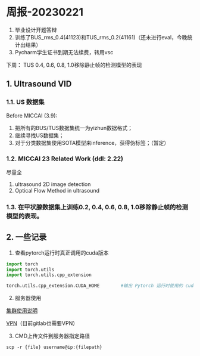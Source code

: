 # 周报-20230221

1. 毕业设计开题答辩
2. 训练了BUS_rms_0.4(41123)和TUS_rms_0.2(41161)（还未进行eval，今晚统计出结果）
3. Pycharm学生证书到期无法续费，转用vsc

下周：
TUS 0.4, 0.6, 0.8, 1.0移除静止帧的检测模型的表现

## 1. Ultrasound VID

### 1.1. US 数据集

Before MICCAI (3.9):
1. 把所有的BUS/TUS数据集统一为yizhun数据格式；
2. 继续寻找US数据集；
3. 对于分类数据集使用SOTA模型来inference，获得伪标签；（暂定） 

### 1.2. MICCAI 23 Related Work (ddl: 2.22)

尽量全
1. ultrasound 2D image detection
2. Optical Flow Method in ultrasound

### 1.3. 在甲状腺数据集上训练0.2, 0.4, 0.6, 0.8, 1.0移除静止帧的检测模型的表现。


## 2. 一些记录

1. 查看pytorch运行时真正调用的cuda版本

```python
import torch
import torch.utils
import torch.utils.cpp_extension

torch.utils.cpp_extension.CUDA_HOME        #输出 Pytorch 运行时使用的 cuda 
```

2. 服务器使用

[集群使用说明](file/集群使用说明.pdf)

[VPN](file/windows使用vpn教程.docx)（目前gitlab也需要VPN）

3. CMD上传文件到服务器指定路径

```shell
scp -r {file} username@ip:{filepath}
```

